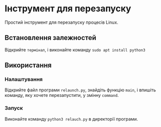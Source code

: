 # Інструмент для перезапуску

Простий інструмент для перезапуску процесів Linux.

## Встановлення залежностей
Відкрийте `термінал`, і виконайте команду `sudo apt install python3`

## Використання

### Налаштування

Відкрийте файл програми `relaunch.py`, знайдіть функцію `main`, і впишіть
команду, яку хочете перезапустити, у змінну `command`.

### Запуск
Виконайте команду `python3 relauch.py` в директорії програми.